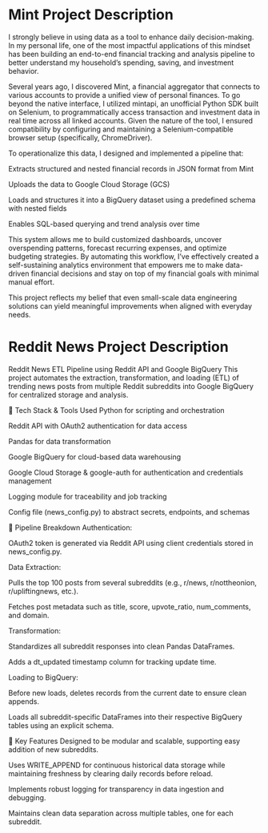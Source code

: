 # Mint Project Description
I strongly believe in using data as a tool to enhance daily decision-making. In my personal life, one of the most impactful applications of this mindset has been building an end-to-end financial tracking and analysis pipeline to better understand my household’s spending, saving, and investment behavior.

Several years ago, I discovered Mint, a financial aggregator that connects to various accounts to provide a unified view of personal finances. To go beyond the native interface, I utilized mintapi, an unofficial Python SDK built on Selenium, to programmatically access transaction and investment data in real time across all linked accounts. Given the nature of the tool, I ensured compatibility by configuring and maintaining a Selenium-compatible browser setup (specifically, ChromeDriver).

To operationalize this data, I designed and implemented a pipeline that:

Extracts structured and nested financial records in JSON format from Mint

Uploads the data to Google Cloud Storage (GCS)

Loads and structures it into a BigQuery dataset using a predefined schema with nested fields

Enables SQL-based querying and trend analysis over time

This system allows me to build customized dashboards, uncover overspending patterns, forecast recurring expenses, and optimize budgeting strategies. By automating this workflow, I’ve effectively created a self-sustaining analytics environment that empowers me to make data-driven financial decisions and stay on top of my financial goals with minimal manual effort.

This project reflects my belief that even small-scale data engineering solutions can yield meaningful improvements when aligned with everyday needs.


# Reddit News Project Description
Reddit News ETL Pipeline using Reddit API and Google BigQuery
This project automates the extraction, transformation, and loading (ETL) of trending news posts from multiple Reddit subreddits into Google BigQuery for centralized storage and analysis.

🔧 Tech Stack & Tools Used
Python for scripting and orchestration

Reddit API with OAuth2 authentication for data access

Pandas for data transformation

Google BigQuery for cloud-based data warehousing

Google Cloud Storage & google-auth for authentication and credentials management

Logging module for traceability and job tracking

Config file (news_config.py) to abstract secrets, endpoints, and schemas

🧩 Pipeline Breakdown
Authentication:

OAuth2 token is generated via Reddit API using client credentials stored in news_config.py.

Data Extraction:

Pulls the top 100 posts from several subreddits (e.g., r/news, r/nottheonion, r/upliftingnews, etc.).

Fetches post metadata such as title, score, upvote_ratio, num_comments, and domain.

Transformation:

Standardizes all subreddit responses into clean Pandas DataFrames.

Adds a dt_updated timestamp column for tracking update time.

Loading to BigQuery:

Before new loads, deletes records from the current date to ensure clean appends.

Loads all subreddit-specific DataFrames into their respective BigQuery tables using an explicit schema.

🚀 Key Features
Designed to be modular and scalable, supporting easy addition of new subreddits.

Uses WRITE_APPEND for continuous historical data storage while maintaining freshness by clearing daily records before reload.

Implements robust logging for transparency in data ingestion and debugging.

Maintains clean data separation across multiple tables, one for each subreddit.
